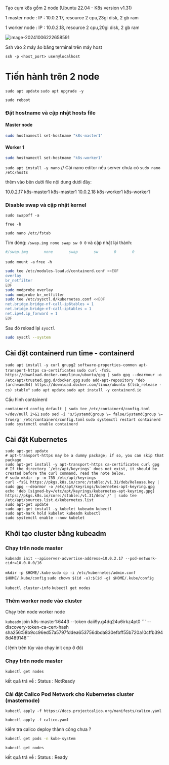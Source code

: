 Tạo cụm k8s gồm 2 node (Ubuntu 22.04 - K8s version v1.31)

1 master node : IP : 10.0.2.17, resource 2 cpu,23gi disk, 2 gb ram

1 worker node : IP : 10.0.2.18, resource 2 cpu,20gi disk, 2 gb ram

![image-20241006222658591](/home/ubuntu/.config/Typora/typora-user-images/image-20241006222658591.png)

Ssh vào 2 máy ảo bằng terminal trên máy host

`ssh -p <host_port> user@localhost`

# Tiến hành trên 2 node

`sudo apt update`
`sudo apt upgrade -y`

`sudo reboot`

### Đặt hostname và cập nhật hosts file

#### Master node

```bash
sudo hostnamectl set-hostname "k8s-master1"
```

#### Worker 1

```bash
sudo hostnamectl set-hostname "k8s-worker1"
```

`sudo apt install -y nano` // Cài nano editor nếu server chưa có
`sudo nano /etc/hosts`

thêm vào bên dưới file nội dung dưới đây:

10.0.2.17  k8s-master1 k8s-master1
10.0.2.18  k8s-worker1 k8s-worker1

### Disable swap và cập nhật kernel

`sudo swapoff -a`

`free -h` 

`sudo nano /etc/fstab`

Tìm dòng: `/swap.img none swap sw 0 0` và cập nhật lại thành:

```bash
#/swap.img       none       swap       sw       0       0
```

`sudo mount -a`
`free -h`

```bash
sudo tee /etc/modules-load.d/containerd.conf <<EOF
overlay
br_netfilter
EOF
sudo modprobe overlay
sudo modprobe br_netfilter
sudo tee /etc/sysctl.d/kubernetes.conf <<EOF
net.bridge.bridge-nf-call-ip6tables = 1
net.bridge.bridge-nf-call-iptables = 1
net.ipv4.ip_forward = 1
EOF
```

Sau đó reload lại `sysctl`

```bash
sudo sysctl --system

```

## Cài đặt containerd run time - containerd

`sudo apt install -y curl gnupg2 software-properties-common apt-transport-https ca-certificates`
`sudo curl -fsSL https://download.docker.com/linux/ubuntu/gpg | sudo gpg --dearmour -o /etc/apt/trusted.gpg.d/docker.gpg`
`sudo add-apt-repository "deb [arch=amd64] https://download.docker.com/linux/ubuntu $(lsb_release -cs) stable"`
`sudo apt update`
`sudo apt install -y containerd.io`

Cấu hình containerd

`containerd config default | sudo tee /etc/containerd/config.toml >/dev/null 2>&1`
`sudo sed -i 's/SystemdCgroup \= false/SystemdCgroup \= true/g' /etc/containerd/config.toml`
`sudo systemctl restart containerd`
`sudo systemctl enable containerd`

## Cài đặt Kubernetes

```shell
sudo apt-get update
# apt-transport-https may be a dummy package; if so, you can skip that package
sudo apt-get install -y apt-transport-https ca-certificates curl gpg
# If the directory `/etc/apt/keyrings` does not exist, it should be created before the curl command, read the note below.
# sudo mkdir -p -m 755 /etc/apt/keyrings
curl -fsSL https://pkgs.k8s.io/core:/stable:/v1.31/deb/Release.key | sudo gpg --dearmor -o /etc/apt/keyrings/kubernetes-apt-keyring.gpg
echo 'deb [signed-by=/etc/apt/keyrings/kubernetes-apt-keyring.gpg] https://pkgs.k8s.io/core:/stable:/v1.31/deb/ /' | sudo tee /etc/apt/sources.list.d/kubernetes.list
sudo apt-get update
sudo apt-get install -y kubelet kubeadm kubectl
sudo apt-mark hold kubelet kubeadm kubectl
sudo systemctl enable --now kubelet
```

## Khởi tạo cluster bằng kubeadm

### Chạy trên node master

`kubeadm init --apiserver-advertise-address=10.0.2.17 --pod-network-cidr=10.0.0.0/16`

<!--( chạy lênh trên xong thì 2 mục cần lưu lại mkdir ... & kubeadm join ....)-->

`mkdir -p $HOME/.kube`
`sudo cp -i /etc/kubernetes/admin.conf $HOME/.kube/config`
`sudo chown $(id -u):$(id -g) $HOME/.kube/config`

`kubectl cluster-info`
`kubectl get nodes`

### Thêm worker node vào cluster

Chạy trên node worker node

`kubeadm` join k8s-master1:6443 --token daii9y.g4dq24u6irkz4pt0 \```
        --discovery-token-ca-cert-hash sha256:58b9cc96ed57a5797fddea653756dbda830efbff55b720a10cffb3948d489148```

( lệnh trên tùy vào chạy init cop ở đó)

### Chạy trên node master

`kubectl get nodes` 

kết quả trả về : Status : NotReady

### Cài đặt Calico Pod Network cho Kubernetes cluster (masternode)

`kubectl apply -f https://docs.projectcalico.org/manifests/calico.yaml`

`kubectl apply -f calico.yaml`

kiểm tra calico deploy thành công chưa ? 

```bash
kubectl get pods -n kube-system
```

`kubectl get nodes` 

kết quả trả về : Status : Ready